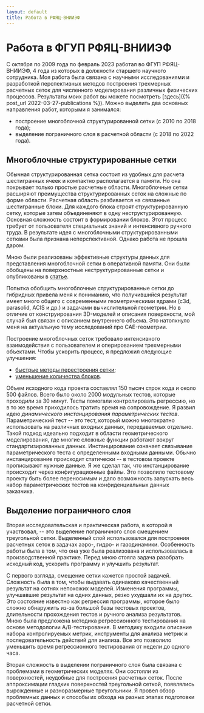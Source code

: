 ```yaml
---
layout: default
title: Работа в РФЯЦ-ВНИИЭФ
---
```


# Работа в ФГУП РФЯЦ-ВНИИЭФ

С октября по 2009 года по февраль 2023 работал во ФГУП РФЯЦ-ВНИИЭФ, 4 года из которых в должности старшего научного сотрудника.
Моя работа была связана с научными исследованиями и разработкой перспективных методов построения трехмерных расчетных сеток для численного моделирования различных физических процессов.
Результаты моих работ вы можете посмотреть [здесь]({% post_url 2022-03-27-publications %}).
Можно выделить два основных направления работ, которыми я занимался:

* построение многоблочной структурированной сетки (с 2010 по 2018 года);
* выделение пограничного слоя в расчетной области (с 2018 по 2022 года).


## Многоблочные структурированные сетки

Обычная структурированная сетка состоит из удобных для расчета шестигранных ячеек и компактно располагается в памяти.
Но она покрывает только простые расчетные области.
Многоблочные сетки расширяют преимущества структурированных сеток на сложные по форме области.
Расчетная область разбивается на связанные шестигранные блоки.
Для каждого блока строят структурированную сетку, которые затем объединеняют в одну неструктурированную.
Основная сложность состоит в формировании блоков.
Этот процесс требует от пользователя специальных знаний и интенсивного ручного труда.
В результате идея с многоблочными структурированными сетками была признана неперспективной.
Однако работа не прошла даром.

Мною были реализованы эффективные структуры данных для представления многоблочной сетки в оперативной памяти.
Они были обобщены на поверхностные неструктурированные сетки и опубликованы в [статье](https://elibrary.ru/item.asp?id=44522569).

Попытка обобщить многоблочные структурированные сетки до гибридных привела меня к пониманию, что получившийся результат имеет много общего с современными геометрическими ядрами (c3d, parasolid, ACIS и др.) и задачами вычислительной геометрии.
Но в отличие от конструирования 3D-моделей и описания поверхности, мой случай был связан с описанием внутреннего объема.
Это натолкнуло меня на актуальную тему исследований про CAE-геометрии.

Построение многоблочных сеток требовало интенсивного взаимодействия с пользователем и оперированием трехмерными объектами.
Чтобы ускорить процесс, я предложил следующие улучшения:
* [быстрые методы перестроения сетки](https://elibrary.ru/item.asp?id=32712325);
* [уменьшение количества блоков](https://elibrary.ru/item.asp?id=44010236).

Объем исходного кода проекта составлял 150 тысяч строк кода и около 500 файлов.
Всего было около 2000 модульных тестов, которые проходили за 30 минут.
Тесты помогали контролировать регрессию, но в то же время приходилось тратить время на сопровождение.
Я развил идею *динамического инстанцирования параметрических тестов*.
Параметрический тест -- это тест, который можно многократно использовать на различных входных данных, передаваемых отдельно.
Такой подход идеально подходит в области геометрического моделирования, где многие сложные функции работают вокруг стандартизированных данных.
Инстанцирование означает связывание параметрического теста с определенными входными данными.
Обычно инстанцирование происходит статически -- в тестовом проекте прописывают нужные данные.
Я же сделал так, что инстанцирование происходит через конфигурационные файлы.
Это позволило тестовому проекту быть более переносимым и дало возможность запускать весь набор параметрических тестов на конфиденциальных данных заказчика.


## Выделение пограничного слоя

Вторая исследовательская и практическая работа, в которой я участвовал, -- это выделение пограничного слоя смещением треугольной сетки.
Выделенный слой использовался для построения расчетных сеток в задачах аэро-, гидро- и газодинамики.
Особенность работы была в том, что она уже была реализована и использовалась в производственной практике.
Перед мною стояла задача разобрать исходный код, ускорить программу и улучшить результат.

С первого взгляда, смещение сетки кажется простой задачей.
Сложность была в том, чтобы выдавать одинаково качественный результат на сотнях непохожих моделей.
Изменения программы, улучшавшие результат на одних данных, резко ухудшали их на других.
Это состояние известно как регрессия программы, которое было сложно обнаружить из-за большой базы тестовых проектов, длительности прохождения тестов и ручного анализа результатов.
Мною была предложена методика регрессионного тестирования на основе методологии A/B-тестирования.
В методику входили описание набора контролируемых метрик, инструменты для анализа метрик и последовательность действий для анализа.
Все это позволило уменьшить время регрессионного тестирования от недели до одного часа.

Вторая сложность в выделении пограничного слоя была связана с проблемами в геометрических моделях.
Они состояли из поверхностей, неудобные для построения расчетных сеток.
После аппроксимации гладких поверхностей треугольной сеткой, появлялись вырожденные и разноразмерные треугольники.
Я провел обзор проблемных данных и способы их обхода на разных этапах подготовки расчетной сетки.

